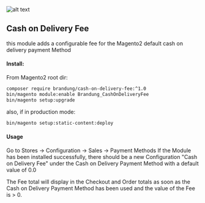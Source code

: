 
![alt text](https://www.agentur-brandung.de/fileadmin/img/logo-250x74.png "Brandung")

## Cash on Delivery Fee

this module adds a configurable fee for the Magento2 default cash on delivery payment Method

#### Install:

From Magento2 root dir:
```bash
composer require brandung/cash-on-delivery-fee:^1.0
bin/magento module:enable Brandung_CashOnDeliveryFee
bin/magento setup:upgrade
```

also, if in production mode:
```bash
bin/magento setup:static-content:deploy
```

#### Usage

Go to Stores -> Configuration -> Sales -> Payment Methods
If the Module has been installed successfully, there should be a new Configuration "Cash on Delivery Fee" under the Cash on Delivery Payment Method with a default value of 0.0

The Fee total will display in the Checkout and Order totals as soon as the Cash on Delivery Payment Method has been used and the value of the Fee is > 0.
